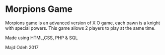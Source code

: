# Morpions Game

Morpions game is an advanced version of X O game, each pawn is a knight with special powers. This game allows 2 players to play at the same time.

Made using HTML,CSS, PHP & SQL

Majd Odeh 2017
